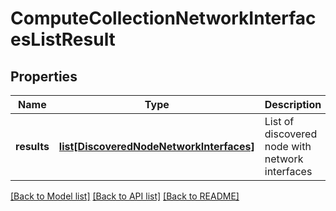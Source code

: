 # ComputeCollectionNetworkInterfacesListResult

## Properties
Name | Type | Description | Notes
------------ | ------------- | ------------- | -------------
**results** | [**list[DiscoveredNodeNetworkInterfaces]**](DiscoveredNodeNetworkInterfaces.md) | List of discovered node with network interfaces | 

[[Back to Model list]](../README.md#documentation-for-models) [[Back to API list]](../README.md#documentation-for-api-endpoints) [[Back to README]](../README.md)

